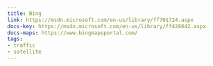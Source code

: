 ```yaml
---
title: Bing
link: https://msdn.microsoft.com/en-us/library/ff701724.aspx
docs-key: https://msdn.microsoft.com/en-us/library/ff428642.aspx
docs-maps: https://www.bingmapsportal.com/
tags:
- traffic
- satellite
---
```

